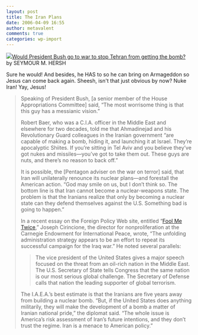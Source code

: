 ```yaml
---
layout: post
title: The Iran Plans
date: 2006-04-09 16:55
author: metavalent
comments: true
categories: wp-import
---
```

<!--Lead Photo --><a href="http://www.newyorker.com/printables/fact/060417fa_fact"><img src="https://web.archive.org/web/*/http://awebcamdarkly.com/">Would President Bush go to war to stop Tehran from getting the bomb?</a> by SEYMOUR M. HERSH

Sure he would! And besides, he HAS to so he can bring on Armageddon so Jesus can come back again. Sheesh, isn't that just obvious by now?  Nuke Iran! Yay, Jesus!

<blockquote>Speaking of President Bush, [a senior member of the House Appropriations Committee] said, “The most worrisome thing is that this guy has a messianic vision.”

Robert Baer, who was a C.I.A. officer in the Middle East and elsewhere for two decades, told me that Ahmadinejad and his Revolutionary Guard colleagues in the Iranian government “are capable of making a bomb, hiding it, and launching it at Israel. They’re apocalyptic Shiites. If you’re sitting in Tel Aviv and you believe they’ve got nukes and missiles—you’ve got to take them out. These guys are nuts, and there’s no reason to back off.”

It is possible, the [Pentagon adviser on the war on terror] said, that Iran will unilaterally renounce its nuclear plans—and forestall the American action. “God may smile on us, but I don’t think so. The bottom line is that Iran cannot become a nuclear-weapons state. The problem is that the Iranians realize that only by becoming a nuclear state can they defend themselves against the U.S. Something bad is going to happen.”

In a recent essay on the Foreign Policy Web site, entitled “<a href="http://www.foreignpolicy.com/story/cms.php?story_id=3416&amp;fpsrc=ealert060328">Fool Me Twice</a>,” Joseph Cirincione, the director for nonproliferation at the Carnegie Endowment for International Peace, wrote, “The unfolding administration strategy appears to be an effort to repeat its successful campaign for the Iraq war.” He noted several parallels:<blockquote>The vice president of the United States gives a major speech focused on the threat from an oil-rich nation in the Middle East. The U.S. Secretary of State tells Congress that the same nation is our most serious global challenge. The Secretary of Defense calls that nation the leading supporter of global terrorism.</blockquote>The I.A.E.A.’s best estimate is that the Iranians are five years away from building a nuclear bomb. “But, if the United States does anything militarily, they will make the development of a bomb a matter of Iranian national pride,” the diplomat said. “The whole issue is America’s risk assessment of Iran’s future intentions, and they don’t trust the regime. Iran is a menace to American policy.”
</blockquote>
